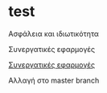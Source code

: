 # test

Ασφάλεια και ιδιωτικότητα

Συνεργατικές εφαρμογές

[Συνεργατικές εφαρμογές](https://github.com/courses-ionio/msc)


Αλλαγή στο master branch
